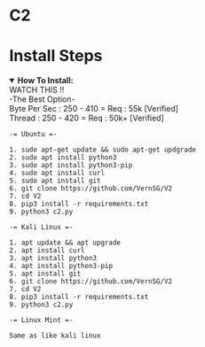 # C2
# Install Steps
<details open>
    <summary><strong>How To Install:</strong></summary>
    WATCH THIS !!<br>
    -The Best Option-<br>
    Byte Per Sec : 250 - 410 = Req : 55k [Verified]<br>
    Thread : 250 - 420 = Req : 50k+ [Verified]<br>
    
    -= Ubuntu =-

    1. sudo apt-get update && sudo apt-get updgrade
    2. sudo apt install python3
    3. sudo apt install python3-pip
    4. sudo apt install curl
    5. sudo apt install git
    6. git clone https://github.com/VernSG/V2
    7. cd V2
    8. pip3 install -r requirements.txt
    9. python3 c2.py

    -= Kali Linux =-

    1. apt update && apt upgrade
    2. apt install curl
    3. apt install python3
    4. apt install python3-pip
    5. apt install git
    6. git clone https://github.com/VernSG/V2
    7. cd V2
    8. pip3 install -r requirements.txt
    9. python3 c2.py

    -= Linux Mint =-

    Same as like kali linux
